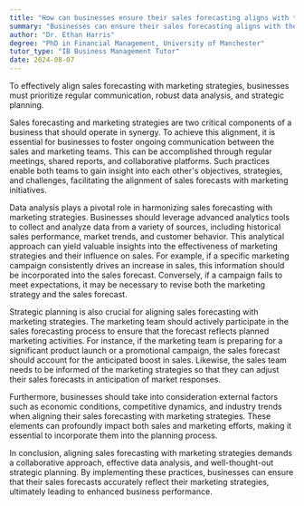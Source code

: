 ```yaml
---
title: "How can businesses ensure their sales forecasting aligns with their marketing strategies?"
summary: "Businesses can ensure their sales forecasting aligns with their marketing strategies through regular communication, data analysis, and strategic planning."
author: "Dr. Ethan Harris"
degree: "PhD in Financial Management, University of Manchester"
tutor_type: "IB Business Management Tutor"
date: 2024-08-07
---
```


To effectively align sales forecasting with marketing strategies, businesses must prioritize regular communication, robust data analysis, and strategic planning.

Sales forecasting and marketing strategies are two critical components of a business that should operate in synergy. To achieve this alignment, it is essential for businesses to foster ongoing communication between the sales and marketing teams. This can be accomplished through regular meetings, shared reports, and collaborative platforms. Such practices enable both teams to gain insight into each other's objectives, strategies, and challenges, facilitating the alignment of sales forecasts with marketing initiatives.

Data analysis plays a pivotal role in harmonizing sales forecasting with marketing strategies. Businesses should leverage advanced analytics tools to collect and analyze data from a variety of sources, including historical sales performance, market trends, and customer behavior. This analytical approach can yield valuable insights into the effectiveness of marketing strategies and their influence on sales. For example, if a specific marketing campaign consistently drives an increase in sales, this information should be incorporated into the sales forecast. Conversely, if a campaign fails to meet expectations, it may be necessary to revise both the marketing strategy and the sales forecast.

Strategic planning is also crucial for aligning sales forecasting with marketing strategies. The marketing team should actively participate in the sales forecasting process to ensure that the forecast reflects planned marketing activities. For instance, if the marketing team is preparing for a significant product launch or a promotional campaign, the sales forecast should account for the anticipated boost in sales. Likewise, the sales team needs to be informed of the marketing strategies so that they can adjust their sales forecasts in anticipation of market responses.

Furthermore, businesses should take into consideration external factors such as economic conditions, competitive dynamics, and industry trends when aligning their sales forecasting with marketing strategies. These elements can profoundly impact both sales and marketing efforts, making it essential to incorporate them into the planning process.

In conclusion, aligning sales forecasting with marketing strategies demands a collaborative approach, effective data analysis, and well-thought-out strategic planning. By implementing these practices, businesses can ensure that their sales forecasts accurately reflect their marketing strategies, ultimately leading to enhanced business performance.
    